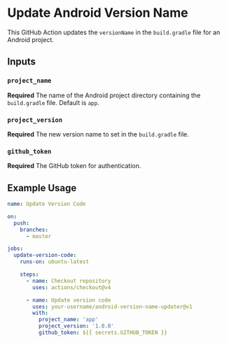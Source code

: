 # Update Android Version Name

This GitHub Action updates the `versionName` in the `build.gradle` file for an Android project.

## Inputs

### `project_name`

**Required** The name of the Android project directory containing the `build.gradle` file. Default is `app`.

### `project_version`

**Required** The new version name to set in the `build.gradle` file.

### `github_token`

**Required** The GitHub token for authentication.

## Example Usage

```yaml
name: Update Version Code

on:
  push:
    branches:
      - master

jobs:
  update-version-code:
    runs-on: ubuntu-latest

    steps:
      - name: Checkout repository
        uses: actions/checkout@v4

      - name: Update version code
        uses: your-username/android-version-name-updater@v1
        with:
          project_name: 'app'
          project_version: '1.0.0'
          github_token: ${{ secrets.GITHUB_TOKEN }}
```